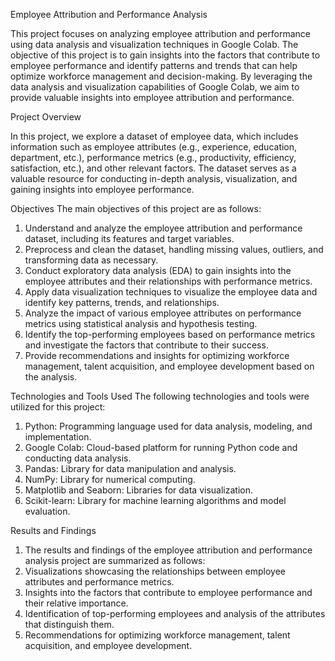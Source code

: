 Employee Attribution and Performance Analysis


This project focuses on analyzing employee attribution and performance using data analysis and visualization techniques in Google Colab. The objective of this project is to gain insights into the factors that contribute to employee performance and identify patterns and trends that can help optimize workforce management and decision-making. By leveraging the data analysis and visualization capabilities of Google Colab, we aim to provide valuable insights into employee attribution and performance.

Project Overview


In this project, we explore a dataset of employee data, which includes information such as employee attributes (e.g., experience, education, department, etc.), performance metrics (e.g., productivity, efficiency, satisfaction, etc.), and other relevant factors. The dataset serves as a valuable resource for conducting in-depth analysis, visualization, and gaining insights into employee performance.

Objectives
The main objectives of this project are as follows:
1. Understand and analyze the employee attribution and performance dataset, including its features and target variables.
2. Preprocess and clean the dataset, handling missing values, outliers, and transforming data as necessary.
3. Conduct exploratory data analysis (EDA) to gain insights into the employee attributes and their relationships with performance metrics.
4. Apply data visualization techniques to visualize the employee data and identify key patterns, trends, and relationships.
5. Analyze the impact of various employee attributes on performance metrics using statistical analysis and hypothesis testing.
6. Identify the top-performing employees based on performance metrics and investigate the factors that contribute to their success.
7. Provide recommendations and insights for optimizing workforce management, talent acquisition, and employee development based on the analysis.


Technologies and Tools Used
The following technologies and tools were utilized for this project:
1. Python: Programming language used for data analysis, modeling, and implementation.
2. Google Colab: Cloud-based platform for running Python code and conducting data analysis.
3. Pandas: Library for data manipulation and analysis.
4. NumPy: Library for numerical computing.
5. Matplotlib and Seaborn: Libraries for data visualization.
6. Scikit-learn: Library for machine learning algorithms and model evaluation.


Results and Findings
1. The results and findings of the employee attribution and performance analysis project are summarized as follows:
2. Visualizations showcasing the relationships between employee attributes and performance metrics.
3. Insights into the factors that contribute to employee performance and their relative importance.
4. Identification of top-performing employees and analysis of the attributes that distinguish them.
5. Recommendations for optimizing workforce management, talent acquisition, and employee development.
